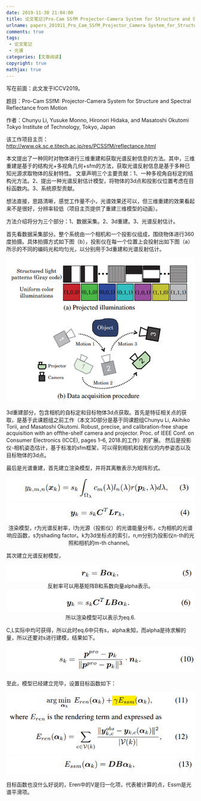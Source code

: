 ```yaml
---
date: 2019-11-30 21:04:00
title: 论文笔记|Pro-Cam SSfM Projector-Camera System for Structure and Spectral Reflectance From Motion
urlname: papers_201911_Pro_Cam_SSfM_Projector_Camera System_for_Structure_and_Spectral_Reflectance_From_Motion
comments: true
tags:
 - 论文笔记
 - 光谱
categories: [文章阅读]
copyright: true
mathjax: true
---
```



写在前面：此文发于ICCV2019。


题目：Pro-Cam SSfM: Projector-Camera System for Structure and Spectral Reflectance from Motion

作者：Chunyu Li, Yusuke Monno, Hironori Hidaka, and Masatoshi Okutomi
Tokyo Institute of Technology, Tokyo, Japan

该工作项目主页：http://www.ok.sc.e.titech.ac.jp/res/PCSSfM/reflectance.html
<!--more-->

本文提出了一种同时对物体进行三维重建和获取光谱反射信息的方法。其中，三维重建是基于的结构光+多视角几何+sfm的方法，获取光谱反射信息是基于多种已知光源求取物体的反射特性。
文章声明三个主要贡献：1、一种多视角自标定的结构光方法。2、提出一种光谱反射估计模型，将物体的3d点和投影仪位置考虑在目标函数内。3、系统原型贡献。

想法直接，思路清晰，感觉工作量不小，光谱效果还可以，但三维重建的效果看起来不是很好，分辨率较低（项目主页提供了重建三维模型的动画）。

方法介绍将分为三个部分：1、数据采集。2、3d重建。3、光谱反射估计。

首先看数据采集部分。整个系统由一个相机和一个投影仪组成，围绕物体进行360度拍摄。具体拍摄方式如下图（b），投影仪在每一个位置上会投射出如下图（a）所示的不同的编码光和均匀光，以分别用于3d重建和光谱反射估计。

<div align = center>
<img src = "./paper_201911_Pro_Cam_SSfM_Projector_Camera System_for_Structure_and_Spectral_Reflectance_From_Motion/data.png"/>
</div>


3d重建部分，包含相机的自标定和目标物体3d点获取。首先是特征相关点的获取，是基于此课题组之前工作（本文3D部分是基于同课题组Chunyu Li, Akihiko Torii, and Masatoshi Okutomi. Robust, precise, and calibration-free shape acquisition with an offthe-shelf camera and projector. Proc. of IEEE Conf. on Consumer Electronics (ICCE), pages 1–6, 2018.的工作）的扩展。 然后是投影仪-相机姿态估计，基于标准的sfm框架，可以得到相机和投影仪的内参姿态以及目标物体的3d点。


最后是光谱重建，首先建立渲染模型，并将其离散表示为矩阵形式。
<div align = center>
<img src = "./paper_201911_Pro_Cam_SSfM_Projector_Camera System_for_Structure_and_Spectral_Reflectance_From_Motion/eq3.png"/>
<img src = "./paper_201911_Pro_Cam_SSfM_Projector_Camera System_for_Structure_and_Spectral_Reflectance_From_Motion/eq4.png"/>
渲染模型，r为光谱反射率，l为光源（投影仪）的光谱能量分布，c为相机的光谱响应函数，s为shading factor。k为3d坐标点的索引，n,m分别为投影仪n-th的光照和相机的m-th channel。
</div>

其次建立光谱反射模型，

<div align = center>
<img src = "./paper_201911_Pro_Cam_SSfM_Projector_Camera System_for_Structure_and_Spectral_Reflectance_From_Motion/eq5.png"/>
反射率可以用基矩阵B和系数向量alpha表示。
<img src = "./paper_201911_Pro_Cam_SSfM_Projector_Camera System_for_Structure_and_Spectral_Reflectance_From_Motion/eq6.png"/>
所以渲染模型可以表示为eq.6.
</div>

C,L实际中均可获得，所以此时eq.6中只有s，alpha未知，而alpha是待求解的量，所以还要对s进行建模，结果如下。

<div align = center>
<img src = "./paper_201911_Pro_Cam_SSfM_Projector_Camera System_for_Structure_and_Spectral_Reflectance_From_Motion/eq10.png"/>
</div>


至此，模型已经建立完毕，设置目标函数如下：

<div align = center>
<img src = "./paper_201911_Pro_Cam_SSfM_Projector_Camera System_for_Structure_and_Spectral_Reflectance_From_Motion/eq11.png"/>

<img src = "./paper_201911_Pro_Cam_SSfM_Projector_Camera System_for_Structure_and_Spectral_Reflectance_From_Motion/eq13.png"/>
</div>

目标函数也没什么好说的，Eren中的V是归一化项，代表被计算的点，Essm是光谱平滑项。









